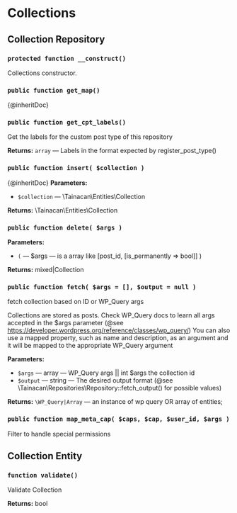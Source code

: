 # Collections

## Collection Repository

<!-- BEGIN DOC-COMMENT H3 src/classes/repositories/class-tainacan-collections.php -->
### `protected function __construct()`

Collections constructor. 


### `public function get_map()`

{@inheritDoc} 
### `public function get_cpt_labels()`

Get the labels for the custom post type of this repository 


**Returns:** `array` — Labels in the format expected by register_post_type()

### `public function insert( $collection )`

{@inheritDoc} 
**Parameters:**

* `$collection` — \Tainacan\Entities\Collection

**Returns:** \Tainacan\Entities\Collection

### `public function delete( $args )`


**Parameters:**

* `(` — $args — is a array like [post_id, [is_permanently => bool]] )

**Returns:** mixed|Collection

### `public function fetch( $args = [], $output = null )`

fetch collection based on ID or WP_Query args 

Collections are stored as posts. Check WP_Query docs to learn all args accepted in the $args parameter (@see https://developer.wordpress.org/reference/classes/wp_query/) You can also use a mapped property, such as name and description, as an argument and it will be mapped to the appropriate WP_Query argument 


**Parameters:**

* `$args` — array — WP_Query args || int $args the collection id
* `$output` — string — The desired output format (@see \Tainacan\Repositories\Repository::fetch_output() for possible values)

**Returns:** `\WP_Query|Array` — an instance of wp query OR array of entities;

### `public function map_meta_cap( $caps, $cap, $user_id, $args )`

Filter to handle special permissions 


<!-- END DOC-COMMENT -->

## Collection Entity

<!-- BEGIN DOC-COMMENT H3 src/classes/entities/class-tainacan-collection.php -->
### `function validate()`

Validate Collection 


**Returns:** bool

<!-- END DOC-COMMENT -->